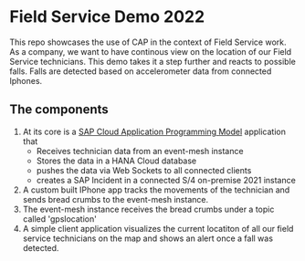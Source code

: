 # Field Service Demo 2022
This repo showcases the use of CAP in the context of Field Service work. As a company, we want to have continous view on the location of our Field Service technicians. 
This demo takes it a step further and reacts to possible falls. Falls are detected based on accelerometer data from connected Iphones. 

## The components
1. At its core is a [SAP Cloud Application Programming Model](https://cap.cloud.sap/docs/) application that
    - Receives technician data from an event-mesh instance
    - Stores the data in a HANA Cloud database
    - pushes the data via Web Sockets to all connected clients
    - creates a SAP Incident in a connected S/4 on-premise 2021 instance
2. A custom built IPhone app tracks the movements of the technician and sends bread crumbs to the event-mesh instance.
3. The event-mesh instance receives the bread crumbs under a topic called 'gpslocation'
4. A simple client application visualizes the current locatiton of all our field service technicians on the map and shows an alert once a fall was detected.



